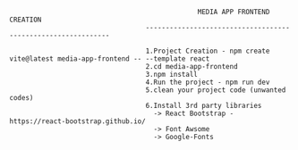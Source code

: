                                                    MEDIA APP FRONTEND CREATION
                                      -------------------------------------------------------------

                                      1.Project Creation - npm create vite@latest media-app-frontend -- --template react
                                      2.cd media-app-frontend
                                      3.npm install
                                      4.Run the project - npm run dev
                                      5.clean your project code (unwanted codes)
                                      6.Install 3rd party libraries
                                        -> React Bootstrap - https://react-bootstrap.github.io/
                                        -> Font Awsome
                                        -> Google-Fonts
